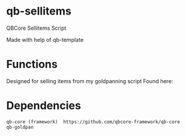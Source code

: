 # qb-sellitems
QBCore Sellitems Script

Made with help of qb-template

# Functions
Designed for selling items from my goldpanning script
Found here:    
 # Dependencies
    qb-core (framework)  https://github.com/qbcore-framework/qb-core
    qb-goldpan 
